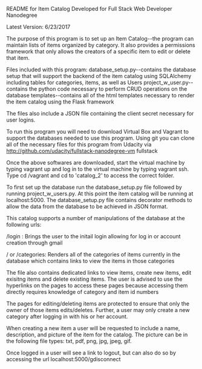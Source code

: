 README for Item Catalog Developed for Full Stack Web Developer Nanodegree

Latest Version: 6/23/2017

The purpose of this program is to set up an Item Catalog--the program can maintain lists of items organized by category.
It also provides a permissions framework that only allows the creators of a specific item to edit or delete that item.

Files included with this program:
database_setup.py--contains the database setup that will support the backend of the item catalog using SQLAlchemy
including tables for categories, items, as well as Users
project_w_user.py--contains the python code necessary to perform CRUD operations on the database
templates--contains all of the html templates necessary to render the item catalog using the Flask framework

The files also include a JSON file containing the client secret necessary for user logins.

To run this program you will need to download Virtual Box and Vagrant to support the databases
needed to use this program.  Using git you can clone all of the necessary files for this program from Udacity via 
http://github.com/udacity/fullstack-nanodegree-vm fullstack

Once the above softwares are downloaded, start the virtual machine by typing vagrant up and log in to the 
virtual machine by typing vagrant ssh.
Type cd /vagrant and cd to 'catalog_2' to access the correct folder.

To first set up the database run the database_setup.py file followed by running project_w_users.py.  At this point the
item catalog will be running at localhost:5000.  The database_setup.py file contains decorator methods to allow the data
from the database to be achieved in JSON format.

This catalog supports a number of manipulations of the database at the following urls:

/login : Brings the user to the initail login allowing for log in or account creation through gmail

/ or /categories: Renders all of the categories of items currently in the database which contains links
	to view the items in those categories

The file also contains dedicated links to view items, create new items, edit exisitng items
	and delete existing items.  The user is advised to use the hyperlinks on the pages
	to access these pages because accessing them directly requires knowledge of category
	and item id numbers

The pages for editing/deleting items are protected to ensure that only the owner of those
items edits/deletes.  Further, a user may only create a new category after logging in
with his or her account.

When creating a new item a user will be requested to include a name, description, and picture
of the item for the catalog.  The picture can be in the following file types:
txt, pdf, png, jpg, jpeg, gif.

Once logged in a user will see a link to logout, but can also do so by accessing 
the url localhost:5000/gdisconnect


